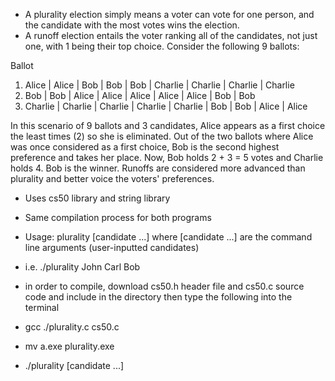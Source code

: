 - A plurality election simply means a voter can vote for one person, and the candidate with the most votes wins the election.
- A runoff election entails the voter ranking all of the candidates, not just one, with 1 being their top choice. Consider the following 9 ballots:

Ballot      
1. Alice    | Alice     | Bob       | Bob       | Bob       | Charlie   | Charlie   | Charlie   | Charlie
2. Bob      | Bob       | Alice     | Alice     | Alice     | Alice     | Alice     | Bob       | Bob
3. Charlie  | Charlie   | Charlie   | Charlie   | Charlie   | Bob       | Bob       | Alice     | Alice

In this scenario of 9 ballots and 3 candidates, Alice appears as a first choice the least times (2) so she is eliminated. Out of the two ballots 
where Alice was once considered as a first choice, Bob is the second highest preference and takes her place. Now, Bob holds 2 + 3 = 5 votes and Charlie holds 4.
Bob is the winner. Runoffs are considered more advanced than plurality and better voice the voters' preferences.


- Uses cs50 library and string library
- Same compilation process for both programs
- Usage: plurality [candidate ...] where [candidate ...] are the command line arguments (user-inputted candidates)
- i.e. ./plurality John Carl Bob
- in order to compile, download cs50.h header file and cs50.c source code and include in the directory then type the following into the terminal

- gcc ./plurality.c cs50.c
- mv a.exe plurality.exe
- ./plurality [candidate ...]



